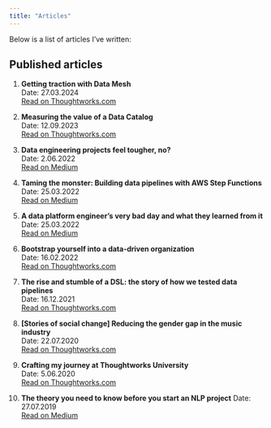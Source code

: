```yaml
---
title: "Articles"
---
```


Below is a list of articles I’ve written:

## Published articles

1. **Getting traction with Data Mesh**  
   Date: 27.03.2024  
   [Read on Thoughtworks.com](https://www.thoughtworks.com/insights/blog/data-strategy/getting-traction-with-data-mesh)

2. **Measuring the value of a Data Catalog**  
   Date: 12.09.2023  
   [Read on Thoughtworks.com](https://www.thoughtworks.com/insights/blog/data-strategy/measuring-the-value-of-a-data-catalog)

3. **Data engineering projects feel tougher, no?**  
   Date: 2.06.2022  
   [Read on Medium](https://medium.com/@arnelapnin/data-engineering-projects-feel-tougher-no-d2a76ffec95f)

4. **Taming the monster: Building data pipelines with AWS Step Functions**  
   Date: 25.03.2022  
   [Read on Medium](https://thoughtworks-es.medium.com/taming-the-monster-building-data-pipelines-with-aws-step-functions-114758633be2)

5. **A data platform engineer’s very bad day and what they learned from it**  
   Date: 25.03.2022  
   [Read on Medium](https://thoughtworks-es.medium.com/data-platform-engineers-very-bad-day-and-what-they-learned-from-it-622252645013)

6. **Bootstrap yourself into a data-driven organization**  
   Date: 16.02.2022  
   [Read on Thoughtworks.com](https://www.thoughtworks.com/insights/blog/data-engineering/data-driven-organization)

7. **The rise and stumble of a DSL: the story of how we tested data pipelines**  
   Date: 16.12.2021  
   [Read on Thoughtworks.com](https://www.thoughtworks.com/insights/blog/data-engineering/rise-and-stumble-of-a-dsl-story-of-how-we-tested-data-pipelines)

8. **[Stories of social change] Reducing the gender gap in the music industry**  
   Date: 22.07.2020  
   [Read on Thoughtworks.com](https://www.thoughtworks.com/en-us/insights/blog/stories-social-change-reducing-gender-gap-music-industry-through-technology)

9. **Crafting my journey at Thoughtworks University**  
   Date: 5.06.2020  
   [Read on Thoughtworks.com](https://www.thoughtworks.com/insights/blog/crafting-my-journey-thoughtworks-university)

10. **The theory you need to know before you start an NLP project**
    Date: 27.07.2019  
    [Read on Medium](https://medium.com/data-science/the-theory-you-need-to-know-before-you-start-an-nlp-project-1890f5bbb793)
